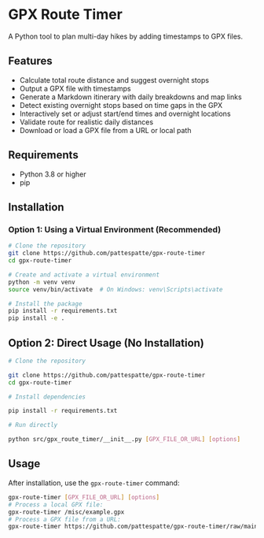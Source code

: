 # GPX Route Timer

A Python tool to plan multi-day hikes by adding timestamps to GPX files.

## Features

- Calculate total route distance and suggest overnight stops
- Output a GPX file with timestamps
- Generate a Markdown itinerary with daily breakdowns and map links
- Detect existing overnight stops based on time gaps in the GPX
- Interactively set or adjust start/end times and overnight locations
- Validate route for realistic daily distances
- Download or load a GPX file from a URL or local path

## Requirements

- Python 3.8 or higher
- pip

## Installation

### Option 1: Using a Virtual Environment (Recommended)

```bash
# Clone the repository
git clone https://github.com/pattespatte/gpx-route-timer
cd gpx-route-timer

# Create and activate a virtual environment
python -m venv venv
source venv/bin/activate  # On Windows: venv\Scripts\activate

# Install the package
pip install -r requirements.txt
pip install -e .
```

## Option 2: Direct Usage (No Installation)

```bash
# Clone the repository

git clone https://github.com/pattespatte/gpx-route-timer
cd gpx-route-timer

# Install dependencies

pip install -r requirements.txt

# Run directly

python src/gpx_route_timer/__init__.py [GPX_FILE_OR_URL] [options]
```

## Usage

After installation, use the `gpx-route-timer` command:

```bash
gpx-route-timer [GPX_FILE_OR_URL] [options]
# Process a local GPX file:
gpx-route-timer /misc/example.gpx
# Process a GPX file from a URL:
gpx-route-timer https://github.com/pattespatte/gpx-route-timer/raw/main/misc/example.gpx
```
